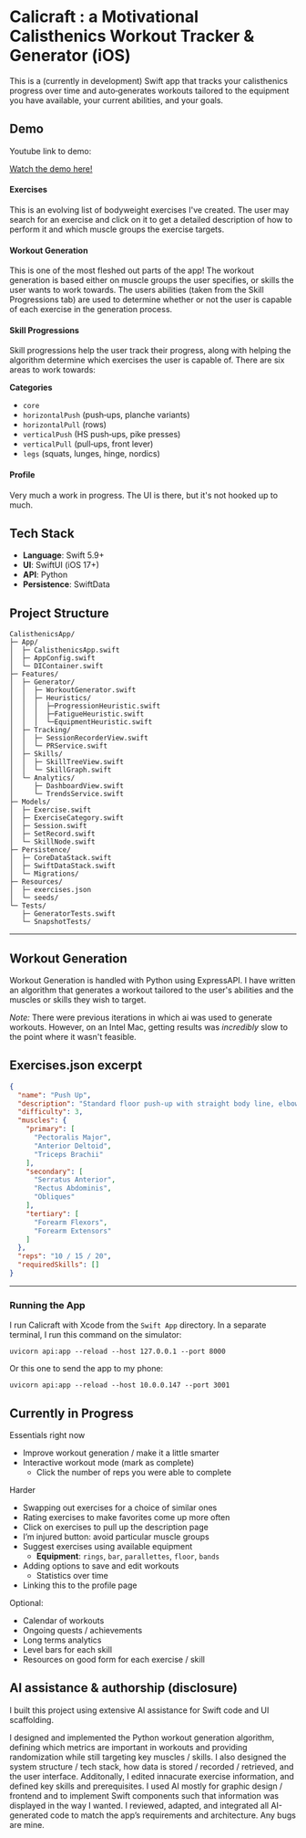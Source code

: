 # Calicraft : a Motivational Calisthenics Workout Tracker & Generator (iOS)

This is a (currently in development) Swift app that tracks your calisthenics progress over time and auto‑generates workouts tailored to the equipment you have available, your current abilities, and your goals. 

## Demo

Youtube link to demo:

[Watch the demo here!](https://youtube.com/shorts/nW54duyomX0)

#### Exercises
This is an evolving list of bodyweight exercises I've created. The user may search for an exercise and click on it to get a detailed description of how to perform it and which muscle groups the exercise targets.
<!-- <video src="readme/exercisesView.mp4" controls autoplay loop muted playsinline width="640"></video> -->


#### Workout Generation
This is one of the most fleshed out parts of the app! The workout generation is based either on muscle groups the user specifies, or skills the user wants to work towards. The users abilities (taken from the Skill Progressions tab) are used to determine whether or not the user is capable of each exercise in the generation process.
<!-- <video src="readme/workoutView.mp4" controls autoplay loop muted playsinline width="640"></video> -->

#### Skill Progressions
Skill progressions help the user track their progress, along with helping the algorithm determine which exercises the user is capable of. There are six areas to work towards:

**Categories**
* `core`
* `horizontalPush` (push‑ups, planche variants)
* `horizontalPull` (rows)
* `verticalPush` (HS push‑ups, pike presses)
* `verticalPull` (pull‑ups, front lever)
* `legs` (squats, lunges, hinge, nordics)

<!-- <video src="readme/Progressions.mp4" controls autoplay loop muted playsinline width="640"></video> -->

#### Profile
Very much a work in progress. The UI is there, but it's not hooked up to much.
<!-- <video src="readme/profile.mp4" controls autoplay loop muted playsinline width="640"></video> -->

## Tech Stack

* **Language**: Swift 5.9+
* **UI**: SwiftUI (iOS 17+)
* **API**: Python
* **Persistence**: SwiftData


## Project Structure

```
CalisthenicsApp/
├─ App/
│  ├─ CalisthenicsApp.swift
│  ├─ AppConfig.swift
│  └─ DIContainer.swift
├─ Features/
│  ├─ Generator/
│  │  ├─ WorkoutGenerator.swift
│  │  ├─ Heuristics/
│  │  │  ├─ProgressionHeuristic.swift
│  │  │  ├─FatigueHeuristic.swift
│  │  │  └─EquipmentHeuristic.swift
│  ├─ Tracking/
│  │  ├─ SessionRecorderView.swift
│  │  └─ PRService.swift
│  ├─ Skills/
│  │  ├─ SkillTreeView.swift
│  │  └─ SkillGraph.swift
│  └─ Analytics/
│     ├─ DashboardView.swift
│     └─ TrendsService.swift
├─ Models/
│  ├─ Exercise.swift
│  ├─ ExerciseCategory.swift
│  ├─ Session.swift
│  ├─ SetRecord.swift
│  └─ SkillNode.swift
├─ Persistence/
│  ├─ CoreDataStack.swift
│  ├─ SwiftDataStack.swift
│  └─ Migrations/
├─ Resources/
│  ├─ exercises.json
│  └─ seeds/
└─ Tests/
   ├─ GeneratorTests.swift
   └─ SnapshotTests/
```

---

## Workout Generation
Workout Generation is handled with Python using ExpressAPI. I have written an algorithm that generates a workout tailored to the user's abilities and the muscles or skills they wish to target.

*Note:* There were previous iterations in which ai was used to generate workouts. However, on an Intel Mac, getting results was *incredibly* slow to the point where it wasn't feasible.

## Exercises.json excerpt
```json
{
  "name": "Push Up",
  "description": "Standard floor push-up with straight body line, elbows ~45° from torso, and full lockout at top.",
  "difficulty": 3,
  "muscles": {
    "primary": [
      "Pectoralis Major",
      "Anterior Deltoid",
      "Triceps Brachii"
    ],
    "secondary": [
      "Serratus Anterior",
      "Rectus Abdominis",
      "Obliques"
    ],
    "tertiary": [
      "Forearm Flexors",
      "Forearm Extensors"
    ]
  },
  "reps": "10 / 15 / 20",
  "requiredSkills": []
}
```

---

### Running the App
I run Calicraft with Xcode from the `Swift App` directory. In a separate terminal, I run this command on the simulator:
```shell
uvicorn api:app --reload --host 127.0.0.1 --port 8000
```
Or this one to send the app to my phone:
```shell
uvicorn api:app --reload --host 10.0.0.147 --port 3001
```

## Currently in Progress

Essentials right now
- Improve workout generation / make it a little smarter
- Interactive workout mode (mark as complete)
  - Click the number of reps you were able to complete

Harder
- Swapping out exercises for a choice of similar ones
- Rating exercises to make favorites come up more often
- Click on exercises to pull up the description page
- I’m injured button: avoid particular muscle groups
- Suggest exercises using available equipment
  - **Equipment**: `rings`, `bar`, `parallettes`, `floor`, `bands`
- Adding options to save and edit workouts
  - Statistics over time
- Linking this to the profile page

Optional:
- Calendar of workouts
- Ongoing quests / achievements
- Long terms analytics
- Level bars for each skill
- Resources on good form for each exercise / skill

## AI assistance & authorship (disclosure)

I built this project using extensive AI assistance for Swift code and UI scaffolding.

I designed and implemented the Python workout generation algorithm, defining which metrics are important in workouts and providing randomization while still targeting key muscles / skills. I also designed the system structure / tech stack, how data is stored / recorded / retrieved, and the user interface. Additonally, I edited innacurate exercise information, and defined key skills and prerequisites. I used AI mostly for graphic design / frontend and to implement Swift components such that information was displayed in the way I wanted. I reviewed, adapted, and integrated all AI-generated code to match the app’s requirements and architecture. Any bugs are mine.
